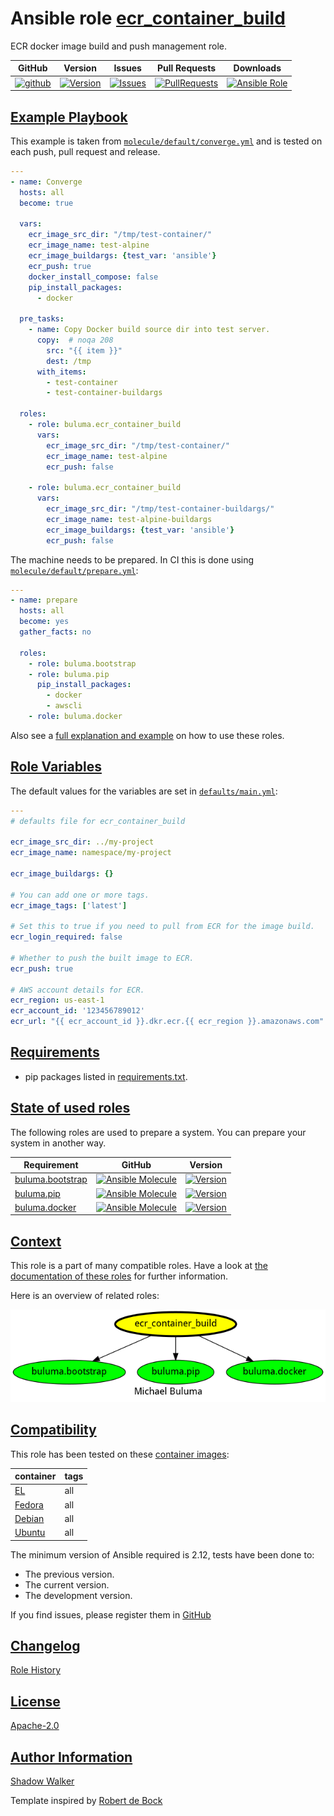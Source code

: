 # Ansible role [ecr_container_build](https://galaxy.ansible.com/ui/standalone/roles/buluma/ecr_container_build/documentation)

ECR docker image build and push management role.

|GitHub|Version|Issues|Pull Requests|Downloads|
|------|-------|------|-------------|---------|
|[![github](https://github.com/buluma/ansible-role-ecr_container_build/actions/workflows/molecule.yml/badge.svg)](https://github.com/buluma/ansible-role-ecr_container_build/actions/workflows/molecule.yml)|[![Version](https://img.shields.io/github/release/buluma/ansible-role-ecr_container_build.svg)](https://github.com/buluma/ansible-role-ecr_container_build/releases/)|[![Issues](https://img.shields.io/github/issues/buluma/ansible-role-ecr_container_build.svg)](https://github.com/buluma/ansible-role-ecr_container_build/issues/)|[![PullRequests](https://img.shields.io/github/issues-pr-closed-raw/buluma/ansible-role-ecr_container_build.svg)](https://github.com/buluma/ansible-role-ecr_container_build/pulls/)|[![Ansible Role](https://img.shields.io/ansible/role/d/buluma/ecr_container_build)](https://galaxy.ansible.com/ui/standalone/roles/buluma/ecr_container_build/documentation)|

## [Example Playbook](#example-playbook)

This example is taken from [`molecule/default/converge.yml`](https://github.com/buluma/ansible-role-ecr_container_build/blob/master/molecule/default/converge.yml) and is tested on each push, pull request and release.

```yaml
---
- name: Converge
  hosts: all
  become: true

  vars:
    ecr_image_src_dir: "/tmp/test-container/"
    ecr_image_name: test-alpine
    ecr_image_buildargs: {test_var: 'ansible'}
    ecr_push: true
    docker_install_compose: false
    pip_install_packages:
      - docker

  pre_tasks:
    - name: Copy Docker build source dir into test server.
      copy:  # noqa 208
        src: "{{ item }}"
        dest: /tmp
      with_items:
        - test-container
        - test-container-buildargs

  roles:
    - role: buluma.ecr_container_build
      vars:
        ecr_image_src_dir: "/tmp/test-container/"
        ecr_image_name: test-alpine
        ecr_push: false

    - role: buluma.ecr_container_build
      vars:
        ecr_image_src_dir: "/tmp/test-container-buildargs/"
        ecr_image_name: test-alpine-buildargs
        ecr_image_buildargs: {test_var: 'ansible'}
        ecr_push: false
```

The machine needs to be prepared. In CI this is done using [`molecule/default/prepare.yml`](https://github.com/buluma/ansible-role-ecr_container_build/blob/master/molecule/default/prepare.yml):

```yaml
---
- name: prepare
  hosts: all
  become: yes
  gather_facts: no

  roles:
    - role: buluma.bootstrap
    - role: buluma.pip
      pip_install_packages:
        - docker
        - awscli
    - role: buluma.docker
```

Also see a [full explanation and example](https://buluma.github.io/how-to-use-these-roles.html) on how to use these roles.

## [Role Variables](#role-variables)

The default values for the variables are set in [`defaults/main.yml`](https://github.com/buluma/ansible-role-ecr_container_build/blob/master/defaults/main.yml):

```yaml
---
# defaults file for ecr_container_build

ecr_image_src_dir: ../my-project
ecr_image_name: namespace/my-project

ecr_image_buildargs: {}

# You can add one or more tags.
ecr_image_tags: ['latest']

# Set this to true if you need to pull from ECR for the image build.
ecr_login_required: false

# Whether to push the built image to ECR.
ecr_push: true

# AWS account details for ECR.
ecr_region: us-east-1
ecr_account_id: '123456789012'
ecr_url: "{{ ecr_account_id }}.dkr.ecr.{{ ecr_region }}.amazonaws.com"
```

## [Requirements](#requirements)

- pip packages listed in [requirements.txt](https://github.com/buluma/ansible-role-ecr_container_build/blob/master/requirements.txt).

## [State of used roles](#state-of-used-roles)

The following roles are used to prepare a system. You can prepare your system in another way.

| Requirement | GitHub | Version |
|-------------|--------|--------|
|[buluma.bootstrap](https://galaxy.ansible.com/buluma/bootstrap)|[![Ansible Molecule](https://github.com/buluma/ansible-role-bootstrap/actions/workflows/molecule.yml/badge.svg)](https://github.com/buluma/ansible-role-bootstrap/actions/workflows/molecule.yml)|[![Version](https://img.shields.io/github/release/buluma/ansible-role-bootstrap.svg)](https://github.com/shadowwalker/ansible-role-bootstrap)|
|[buluma.pip](https://galaxy.ansible.com/buluma/pip)|[![Ansible Molecule](https://github.com/buluma/ansible-role-pip/actions/workflows/molecule.yml/badge.svg)](https://github.com/buluma/ansible-role-pip/actions/workflows/molecule.yml)|[![Version](https://img.shields.io/github/release/buluma/ansible-role-pip.svg)](https://github.com/shadowwalker/ansible-role-pip)|
|[buluma.docker](https://galaxy.ansible.com/buluma/docker)|[![Ansible Molecule](https://github.com/buluma/ansible-role-docker/actions/workflows/molecule.yml/badge.svg)](https://github.com/buluma/ansible-role-docker/actions/workflows/molecule.yml)|[![Version](https://img.shields.io/github/release/buluma/ansible-role-docker.svg)](https://github.com/shadowwalker/ansible-role-docker)|

## [Context](#context)

This role is a part of many compatible roles. Have a look at [the documentation of these roles](https://buluma.github.io/) for further information.

Here is an overview of related roles:

![dependencies](https://raw.githubusercontent.com/buluma/ansible-role-ecr_container_build/png/requirements.png "Dependencies")

## [Compatibility](#compatibility)

This role has been tested on these [container images](https://hub.docker.com/u/buluma):

|container|tags|
|---------|----|
|[EL](https://hub.docker.com/repository/docker/buluma/enterpriselinux/general)|all|
|[Fedora](https://hub.docker.com/repository/docker/buluma/fedora/general)|all|
|[Debian](https://hub.docker.com/repository/docker/buluma/debian/general)|all|
|[Ubuntu](https://hub.docker.com/repository/docker/buluma/ubuntu/general)|all|

The minimum version of Ansible required is 2.12, tests have been done to:

- The previous version.
- The current version.
- The development version.

If you find issues, please register them in [GitHub](https://github.com/buluma/ansible-role-ecr_container_build/issues)

## [Changelog](#changelog)

[Role History](https://github.com/buluma/ansible-role-ecr_container_build/blob/master/CHANGELOG.md)

## [License](#license)

[Apache-2.0](https://github.com/buluma/ansible-role-ecr_container_build/blob/master/LICENSE)

## [Author Information](#author-information)

[Shadow Walker](https://buluma.github.io/)


Template inspired by [Robert de Bock](https://github.com/robertdebock)
